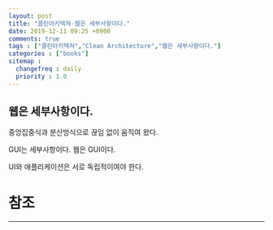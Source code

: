 ```yaml
---
layout: post
title: "클린아키텍쳐-웹은 세부사항이다."
date: 2019-12-11 09:25 +0900
comments: true
tags : ["클린아키텍쳐","Clean Architecture","웹은 세부사항이다."]
categories : ["books"]
sitemap :
  changefreq : daily
  priority : 1.0
---
```


## 웹은 세부사항이다.

중앙집중식과 분산방식으로 끊임 없이 움직여 왔다.

GUI는 세부사항이다. 웹은 GUI이다.

UI와 애플리케이션은 서로 독립적이여야 한다.


# 참조
-----


